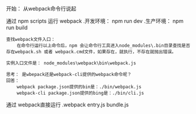 开始： 从webpack命令行说起

通过 npm scripts 运行 webpack
    .开发环境： npm run dev
    .生产环境： npm run build

    查找webpack文件入口：
        在命令行运行以上命令后，npm 会让命令行工具进入node_modules\.bin目录查找是否存在webpack.sh 或者 webpack.cmd文件，如果存在，就执行，不存在就抛出错误。

    实例入口文件是： node_modules\webpack\bin\webpack.js

    思考： 是wbepack还是webpack-cli提供的webpack命令呢？
    回答：
        webpack package.json提供的bin是：./bin/webpack.js
        webpack-cli package.json提供的bing是：./bin/cli.js 

通过 webpack直接运行
    .webpack entry.js  bundle.js